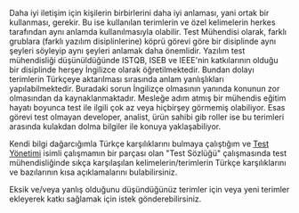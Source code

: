 Daha iyi iletişim için kişilerin birbirlerini daha iyi anlaması, yani ortak bir kullanması, gerekir. Bu ise kullanılan terimlerin ve özel kelimelerin herkes tarafından aynı anlamda kullanılmasıyla olabilir. Test Mühendisi olarak, farklı grublara (farklı yazılım disiplinlerine) köprü görevi göre bir disiplinde aynı şeyleri söyleyip aynı şeyleri anlamak daha önemlidir. Yazılım test mühendisliği düşünüldüğünde ISTQB, ISEB ve IEEE'nin katkılarının olduğu bir disiplinde herşey İngilizce olarak öğretilmektedir. Bundan dolayı terimlerin Türkçeye aktarılması sırasında anlam yanlışlıkları yapılabilmektedir. Buradaki sorun İngilizçe olmasının yanında konunun zor olmasından da kaynaklanmaktadır. Mesleğe adım atmış bir mühendis eğitim hayatı boyunca test ile ilgili çok az veya hiçbirşey görmemiş olabiliyor. Esas görevi test olmayan developer, analist, ürün sahibi gib roller ise bu terimleri arasında kulakdan dolma bilgiler ile konuya yaklaşabiliyor. 

Kendi bilgi dağarcığımla Türkçe karşılıklarını bulmaya çalıştığım ve [Test Yönetimi](https://www.slideshare.net/MesutGne/test-mhendisliine-giri-eitimi-blm-2) isimli çalışmamın bir parçası olan "Test Sözlüğü" çalışmasında test mühendisliğinde sıkça karşılaşılan kelimelerin/terimlerin Türkçe karşılıklarını ve bazılarının kısa açıklamalarını bulabilirsiniz. 

Eksik ve/veya yanlış olduğunu düşündüğünüz terimler için veya yeni terimler ekleyerek katkı sağlamak için istek gönderebilirsiniz.
